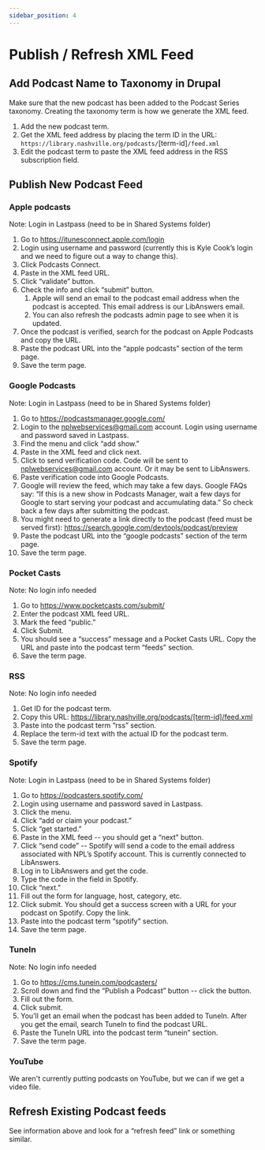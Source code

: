 ```yaml
---
sidebar_position: 4
---
```


# Publish / Refresh XML Feed

## Add Podcast Name to Taxonomy in Drupal

Make sure that the new podcast has been added to the Podcast Series taxonomy. Creating the taxonomy term is how we generate the XML feed.

1. Add the new podcast term.
1. Get the XML feed address by placing the term ID in the URL: `https://library.nashville.org/podcasts/`[term-id]`/feed.xml`
1. Edit the podcast term to paste the XML feed address in the RSS subscription field.

## Publish New Podcast Feed

### Apple podcasts

Note: Login in Lastpass (need to be in Shared Systems folder)

1. Go to https://itunesconnect.apple.com/login
1. Login using username and password (currently this is Kyle Cook’s login and we need to figure out a way to change this).
1. Click Podcasts Connect.
1. Paste in the XML feed URL.
1. Click “validate” button.
1. Check the info and click “submit” button.
      1. Apple will send an email to the podcast email address when the podcast is accepted. This email address is our LibAnswers email.
      1. You can also refresh the podcasts admin page to see when it is updated.
1. Once the podcast is verified, search for the podcast on Apple Podcasts and copy the URL.
1. Paste the podcast URL into the “apple podcasts” section of the term page.
1. Save the term page.

### Google Podcasts

Note: Login in Lastpass (need to be in Shared Systems folder)

1. Go to https://podcastsmanager.google.com/
1. Login to the nplwebservices@gmail.com account. Login using username and password saved in Lastpass.
1. Find the menu and click “add show.”
1. Paste in the XML feed and click next.
1. Click to send verification code. Code will be sent to nplwebservices@gmail.com account. Or it may be sent to LibAnswers.
1. Paste verification code into Google Podcasts.
1. Google will review the feed, which may take a few days. Google FAQs say: “If this is a new show in Podcasts Manager, wait a few days for Google to start serving your podcast and accumulating data.” So check back a few days after submitting the podcast.
1. You might need to generate a link directly to the podcast (feed must be served first): https://search.google.com/devtools/podcast/preview
1. Paste the podcast URL into the “google podcasts” section of the term page.
1. Save the term page.

### Pocket Casts

Note: No login info needed

1. Go to https://www.pocketcasts.com/submit/
1. Enter the podcast XML feed URL.
1. Mark the feed “public.”
1. Click Submit.
1. You should see a “success” message and a Pocket Casts URL. Copy the URL and paste into the podcast term “feeds” section.
1. Save the term page.

### RSS

Note: No login info needed

1. Get ID for the podcast term.
1. Copy this URL: https://library.nashville.org/podcasts/[term-id]/feed.xml
1. Paste into the podcast term “rss” section.
1. Replace the term-id text with the actual ID for the podcast term.
1. Save the term page.

### Spotify

Note: Login in Lastpass (need to be in Shared Systems folder)

1. Go to https://podcasters.spotify.com/
1. Login using username and password saved in Lastpass.
1. Click the menu.
1. Click “add or claim your podcast.”
1. Click “get started.”
1. Paste in the XML feed -- you should get a “next” button.
1. Click “send code” -- Spotify will send a code to the email address associated with NPL’s Spotify account. This is currently connected to LibAnswers.
1. Log in to LibAnswers and get the code.
1. Type the code in the field in Spotify.
1. Click “next.”
1. Fill out the form for language, host, category, etc.
1. Click submit. You should get a success screen with a URL for your podcast on Spotify. Copy the link.
1. Paste into the podcast term “spotify” section.
1. Save the term page.

### TuneIn

Note: No login info needed

1. Go to https://cms.tunein.com/podcasters/
1. Scroll down and find the “Publish a Podcast” button -- click the button.
1. Fill out the form.
1. Click submit.
1. You’ll get an email when the podcast has been added to TuneIn. After you get the email, search TuneIn to find the podcast URL.
1. Paste the TuneIn URL into the podcast term “tunein” section.
1. Save the term page.

### YouTube

We aren't currently putting podcasts on YouTube, but we can if we get a video file.

## Refresh Existing Podcast feeds

See information above and look for a “refresh feed” link or something similar.
